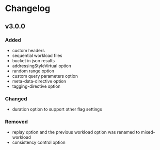 # Changelog

## v3.0.0

### Added

- custom headers
- sequential workload files
- bucket in json results
- addressingStyleVirtual option
- random range option
- custom query parameters option
- meta-data-directive option
- tagging-directive option

### Changed

- duration option to support other flag settings

### Removed

- replay option and the previous workload option was renamed to mixed-workload
- consistency control option

